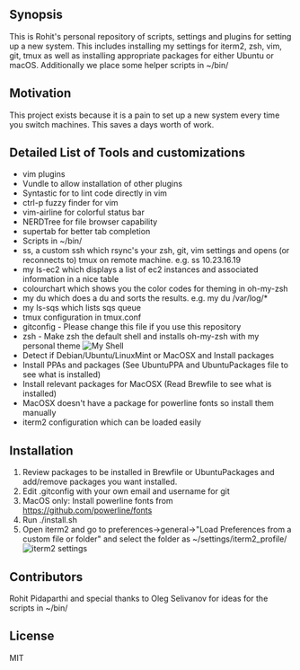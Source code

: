 ## Synopsis

This is Rohit's personal repository of scripts, settings and plugins for setting up a new system. This includes installing my settings for iterm2, zsh, vim, git, tmux as well as installing appropriate packages for either Ubuntu or macOS. Additionally we place some helper scripts in ~/bin/

## Motivation

This project exists because it is a pain to set up a new system every time you switch machines. This saves a days worth of work.

## Detailed List of Tools and customizations

+ vim plugins
 + Vundle to allow installation of other plugins
 + Syntastic for to lint code directly in vim
 + ctrl-p fuzzy finder for vim
 + vim-airline for colorful status bar
 + NERDTree for file browser capability
 + supertab for better tab completion
+ Scripts in ~/bin/
 + ss, a custom ssh which rsync's your zsh, git, vim settings and opens (or reconnects to) tmux on remote machine. e.g. ss 10.23.16.19
 + my ls-ec2 which displays a list of ec2 instances and associated information in a nice table
 + colourchart which shows you the color codes for theming in oh-my-zsh
 + my du which does a du and sorts the results. e.g. my du /var/log/\*
 + my ls-sqs which lists sqs queue
+ tmux configuration in tmux.conf
+ gitconfig - Please change this file if you use this repository
+ zsh - Make zsh the default shell and installs oh-my-zsh with my personal theme
![My Shell](http://i65.tinypic.com/2vb08p2.png)
+ Detect if Debian/Ubuntu/LinuxMint or MacOSX and Install packages
 + Install PPAs and packages (See UbuntuPPA and UbuntuPackages file to see what is installed)
 + Install relevant packages for MacOSX (Read Brewfile to see what is installed)
 + MacOSX doesn't have a package for powerline fonts so install them manually
+ iterm2 configuration which can be loaded easily

## Installation

1. Review packages to be installed in Brewfile or UbuntuPackages and add/remove packages you want installed.
2. Edit .gitconfig with your own email and username for git
3. MacOS only: Install powerline fonts from https://github.com/powerline/fonts
4. Run ./install.sh
5. Open iterm2 and go to preferences->general->"Load Preferences from a custom file or folder" and select the folder as ~/settings/iterm2_profile/
![iterm2 settings](http://i63.tinypic.com/5yyhow.png)

## Contributors

Rohit Pidaparthi and special thanks to Oleg Selivanov for ideas for the scripts in ~/bin/

## License

MIT
